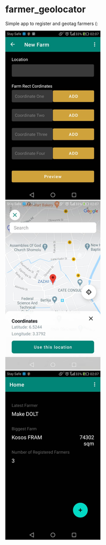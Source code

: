 # farmer_geolocator

Simple app to register and geotag farmers (:

<img src="https://github.com/demimola24/farmer_geolocator/blob/master/farm1.jpeg" width="300" height="530">

<img src="https://github.com/demimola24/farmer_geolocator/blob/master/farm2.jpeg" width="300" height="530">

<img src="https://github.com/demimola24/farmer_geolocator/blob/master/farm3.jpeg" width="300" height="530">


